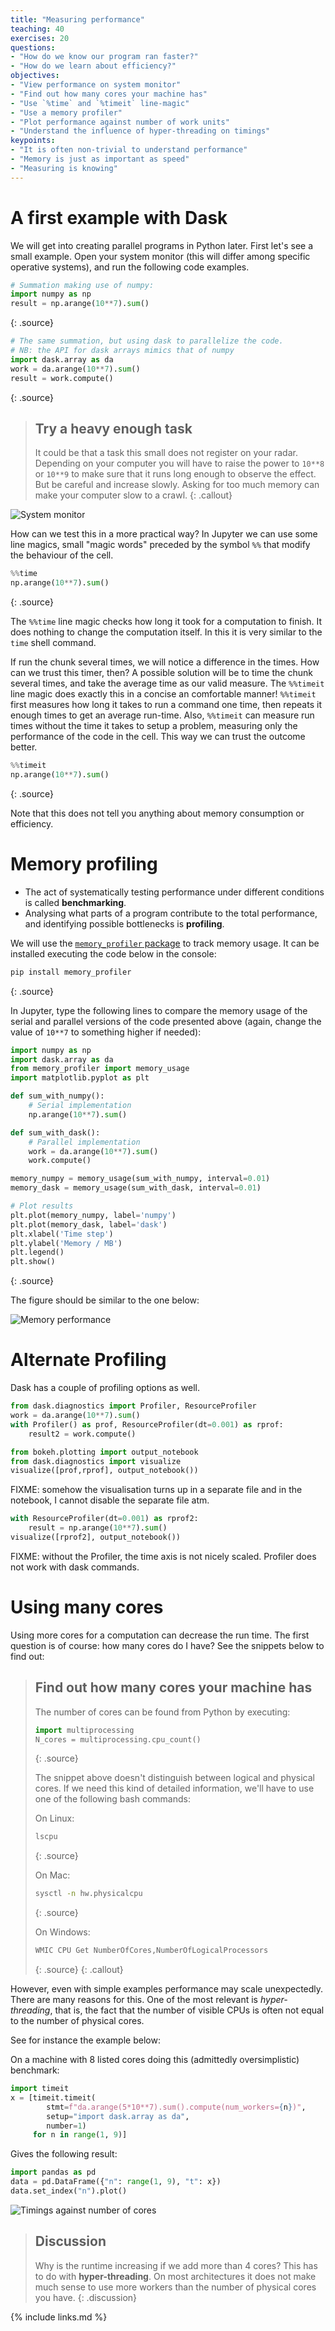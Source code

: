```yaml
---
title: "Measuring performance"
teaching: 40
exercises: 20
questions:
- "How do we know our program ran faster?"
- "How do we learn about efficiency?"
objectives:
- "View performance on system monitor"
- "Find out how many cores your machine has"
- "Use `%time` and `%timeit` line-magic"
- "Use a memory profiler"
- "Plot performance against number of work units"
- "Understand the influence of hyper-threading on timings"
keypoints:
- "It is often non-trivial to understand performance"
- "Memory is just as important as speed"
- "Measuring is knowing"
---
```


# A first example with Dask
We will get into creating parallel programs in Python later. First let's see a small example. Open
your system monitor (this will differ among specific operative systems), and run the following code examples.

~~~python
# Summation making use of numpy:
import numpy as np
result = np.arange(10**7).sum()
~~~
{: .source}

~~~python
# The same summation, but using dask to parallelize the code.
# NB: the API for dask arrays mimics that of numpy
import dask.array as da
work = da.arange(10**7).sum()
result = work.compute()
~~~
{: .source}

> ## Try a heavy enough task
> It could be that a task this small does not register on your radar. Depending on your computer you will
have to raise the power to ``10**8`` or ``10**9`` to make sure that it runs long enough to observe the effect.
But be careful and increase slowly. Asking for too much memory can make your computer slow to a crawl.
{: .callout}

![System monitor](../fig/system-monitor.jpg)

How can we test this in a more practical way? In Jupyter we can use some line magics, small "magic words" preceded
by the symbol `%%` that modify the behaviour of the cell.

~~~python
%%time
np.arange(10**7).sum()
~~~
{: .source}

The `%%time` line magic checks how long it took for a computation to finish. It does nothing to
change the computation itself. In this it is very similar to the `time` shell command.

If run the chunk several times, we will notice a difference in the times.
How can we trust this timer, then?
A possible solution will be to time the chunk several times, and take the average time as our valid measure.
The `%%timeit` line magic does exactly this in a concise an comfortable manner!
`%%timeit` first measures how long it takes to run a command one time, then
repeats it enough times to get an average run-time. Also, `%%timeit` can measure run times without
the time it takes to setup a problem, measuring only the performance of the code in the cell.
This way we can trust the outcome better.

~~~python
%%timeit
np.arange(10**7).sum()
~~~
{: .source}

Note that this does not tell you anything about memory consumption or efficiency.

# Memory profiling
- The act of systematically testing performance under different conditions is called **benchmarking**.
- Analysing what parts of a program contribute to the total performance, and identifying possible bottlenecks is **profiling**.

We will use the [`memory_profiler` package](https://github.com/pythonprofilers/memory_profiler) to track memory usage.
It can be installed executing the code below in the console:

~~~sh
pip install memory_profiler
~~~
{: .source}

In Jupyter, type the following lines to compare the memory usage of the serial and parallel versions of the code presented above (again, change the value of `10**7` to something higher if needed):
~~~python
import numpy as np
import dask.array as da
from memory_profiler import memory_usage
import matplotlib.pyplot as plt

def sum_with_numpy():
    # Serial implementation
    np.arange(10**7).sum()

def sum_with_dask():
    # Parallel implementation
    work = da.arange(10**7).sum()
    work.compute()

memory_numpy = memory_usage(sum_with_numpy, interval=0.01)
memory_dask = memory_usage(sum_with_dask, interval=0.01)

# Plot results
plt.plot(memory_numpy, label='numpy')
plt.plot(memory_dask, label='dask')
plt.xlabel('Time step')
plt.ylabel('Memory / MB')
plt.legend()
plt.show()
~~~
{: .source}

The figure should be similar to the one below:

![Memory performance](../fig/memory.png)

# Alternate Profiling

Dask has a couple of profiling options as well.

~~~python
from dask.diagnostics import Profiler, ResourceProfiler
work = da.arange(10**7).sum()
with Profiler() as prof, ResourceProfiler(dt=0.001) as rprof:
    result2 = work.compute()

from bokeh.plotting import output_notebook
from dask.diagnostics import visualize
visualize([prof,rprof], output_notebook())
~~~
FIXME: somehow the visualisation turns up in a separate file and in the notebook, I cannot disable the separate file atm.


~~~python
with ResourceProfiler(dt=0.001) as rprof2:
    result = np.arange(10**7).sum()
visualize([rprof2], output_notebook())
~~~
FIXME: without the Profiler, the time axis is not nicely scaled. Profiler does not work with dask commands.

# Using many cores
Using more cores for a computation can decrease the run time. 
The first question is of course: how many cores do I have?
See the snippets below to find out:

> ## Find out how many cores your machine has
>
> The number of cores can be found from Python by executing:
> 
> ~~~python
> import multiprocessing
> N_cores = multiprocessing.cpu_count()
> ~~~
> {: .source}
> 
> The snippet above doesn't distinguish between logical and physical cores.
> If we need this kind of detailed information, we'll have to use one of the following bash commands:
>
> On Linux:
> ~~~bash
> lscpu
> ~~~
> {: .source}
>
> On Mac:
> ~~~bash
>sysctl -n hw.physicalcpu
> ~~~
> {: .source}
>
> On Windows:
> ~~~bash
> WMIC CPU Get NumberOfCores,NumberOfLogicalProcessors
> ~~~
> {: .source}
{: .callout}

However, even with simple examples performance may scale unexpectedly. 
There are many reasons for this. 
One of the most relevant is *hyper-threading*, that is, the fact that the number of visible CPUs is often not equal to the number of physical cores.

See for instance the example below:

On a machine with 8 listed cores doing this (admittedly oversimplistic) benchmark:

~~~python
import timeit
x = [timeit.timeit(
        stmt=f"da.arange(5*10**7).sum().compute(num_workers={n})",
        setup="import dask.array as da",
        number=1)
     for n in range(1, 9)]
~~~

Gives the following result:

~~~python
import pandas as pd
data = pd.DataFrame({"n": range(1, 9), "t": x})
data.set_index("n").plot()
~~~

![Timings against number of cores](../fig/more-cores.svg)

> ## Discussion
> Why is the runtime increasing if we add more than 4 cores?
> This has to do with **hyper-threading**. On most architectures it does not make much sense to use more
> workers than the number of physical cores you have.
{: .discussion}

{% include links.md %}
